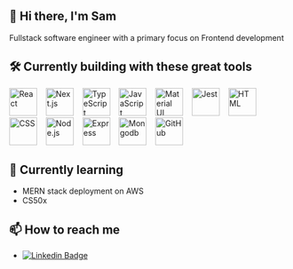 ## 👋 Hi there, I'm Sam

Fullstack software engineer with a primary focus on Frontend development

## 🛠️ Currently building with these great tools

<p>
    <img src="https://cdn.jsdelivr.net/gh/devicons/devicon/icons/react/react-original.svg" alt="React" width="50" />&nbsp;&nbsp;&nbsp;
    <img src="https://cdn.jsdelivr.net/gh/devicons/devicon/icons/nextjs/nextjs-original-wordmark.svg" alt="Next.js" width="50" />&nbsp;&nbsp;&nbsp;
    <img src="https://cdn.jsdelivr.net/gh/devicons/devicon/icons/typescript/typescript-original.svg" alt="TypeScript" width="50"/>&nbsp;&nbsp;&nbsp;
    <img src="https://cdn.jsdelivr.net/gh/devicons/devicon/icons/javascript/javascript-plain.svg"  alt="JavaScript" width="50"/>&nbsp;&nbsp;&nbsp;
    <img src="https://cdn.jsdelivr.net/gh/devicons/devicon/icons/materialui/materialui-plain.svg" alt="Material UI" width="50"/>&nbsp;&nbsp;&nbsp;
    <img src="https://cdn.jsdelivr.net/gh/devicons/devicon/icons/jest/jest-plain.svg" alt="Jest" width="50"/>&nbsp;&nbsp;&nbsp;
    <img src="https://cdn.jsdelivr.net/gh/devicons/devicon/icons/html5/html5-plain-wordmark.svg" alt="HTML" width="50"/>&nbsp;&nbsp;&nbsp;
    <img src="https://cdn.jsdelivr.net/gh/devicons/devicon/icons/css3/css3-plain-wordmark.svg" alt="CSS" width="50"/>&nbsp;&nbsp;&nbsp;
    <img src="https://cdn.jsdelivr.net/gh/devicons/devicon/icons/nodejs/nodejs-plain-wordmark.svg" alt="Node.js" width="50"/>&nbsp;&nbsp;&nbsp;
    <img src="https://cdn.jsdelivr.net/gh/devicons/devicon/icons/express/express-original-wordmark.svg" alt="Express" width="50"/>&nbsp;&nbsp;&nbsp;
    <img src="https://cdn.jsdelivr.net/gh/devicons/devicon/icons/mongodb/mongodb-plain-wordmark.svg" alt="Mongodb" width="50"/>&nbsp;&nbsp;&nbsp; 
    <img src="https://cdn.jsdelivr.net/gh/devicons/devicon/icons/github/github-original-wordmark.svg" alt="GitHub" width="50"/>
</p>

## 🌱 Currently learning

- MERN stack deployment on AWS
- CS50x

## 📫 How to reach me

- [![Linkedin Badge](https://img.shields.io/badge/-LinkedIn-blue?style=flat-square&logo=Linkedin&logoColor=white&link=https://www.linkedin.com/in/samuel-trindade-morgan-66804320/)](https://www.linkedin.com/in/samuel-trindade-morgan-66804320/)

<!--
**samtmorgan/samtmorgan** is a ✨ _special_ ✨ repository because its `README.md` (this file) appears on your GitHub profile.

Here are some ideas to get you started:

- 🔭 I’m currently working on ...
-
- 👯 I’m looking to collaborate on ...
- 🤔 I’m looking for help with ...
- 💬 Ask me about ...
- 📫 How to reach me: ...
- 😄 Pronouns: ...
- ⚡ Fun fact: ...


<div style={height:'50px'}>
  ![TypeScript](https://cdn.jsdelivr.net/gh/devicons/devicon/icons/typescript/typescript-original.svg)
</div>

-->
